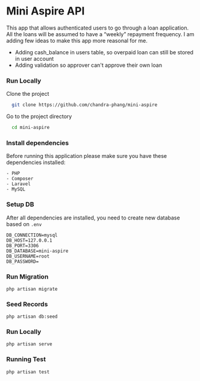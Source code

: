 
# Mini Aspire API

This app that allows authenticated users to go through a loan application. All the loans will be assumed to have a “weekly” repayment frequency. I am adding few ideas to make this app more reasonal for me. 
- Adding cash_balance in users table, so overpaid loan can still be stored in user account
- Adding validation so approver can't approve their own loan 


### Run Locally

Clone the project

```bash
  git clone https://github.com/chandra-phang/mini-aspire
```

Go to the project directory

```bash
  cd mini-aspire
```

### Install dependencies

Before running this application please make sure you have these dependencies installed:
```
- PHP
- Composer
- Laravel
- MySQL
```

### Setup DB
After all dependencies are installed, you need to create new database based on `.env`

```
DB_CONNECTION=mysql
DB_HOST=127.0.0.1
DB_PORT=3306
DB_DATABASE=mini-aspire
DB_USERNAME=root
DB_PASSWORD=
```

### Run Migration
```
php artisan migrate 
```

### Seed Records
```
php artisan db:seed
```

### Run Locally
```
php artisan serve 
```

### Running Test
```
php artisan test
```
